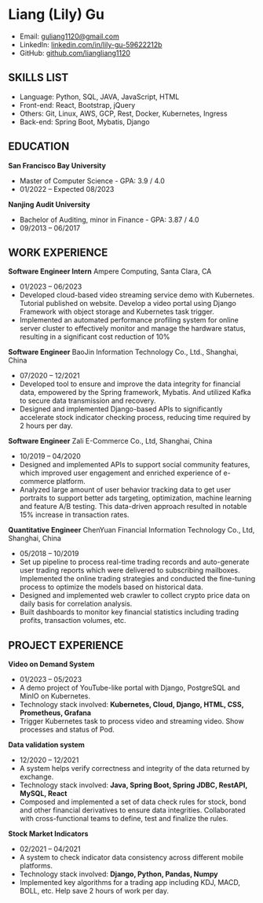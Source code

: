 # Liang (Lily) Gu
- Email: [guliang1120@gmail.com](mailto:guliang1120@gmail.com)
- LinkedIn: [linkedin.com/in/lily-gu-59622212b](https://www.linkedin.com/in/lily-gu-59622212b)
- GitHub: [github.com/liangliang1120](https://github.com/liangliang1120)

## SKILLS LIST
- Language: Python, SQL, JAVA, JavaScript, HTML
- Front-end: React, Bootstrap, jQuery
- Others: Git, Linux, AWS, GCP, Rest, Docker, Kubernetes, Ingress
- Back-end: Spring Boot, Mybatis, Django

## EDUCATION
**San Francisco Bay University**
- Master of Computer Science - GPA: 3.9 / 4.0
- 01/2022 – Expected 08/2023

**Nanjing Audit University**
- Bachelor of Auditing, minor in Finance - GPA: 3.87 / 4.0
- 09/2013 – 06/2017

## WORK EXPERIENCE
**Software Engineer Intern**
Ampere Computing, Santa Clara, CA
- 01/2023 – 06/2023
- Developed cloud-based video streaming service demo with Kubernetes. Tutorial published on website. Develop a video portal using Django Framework with object storage and Kubernetes task trigger.
- Implemented an automated performance profiling system for online server cluster to effectively monitor and manage the hardware status, resulting in a significant cost reduction of 10%

**Software Engineer**
BaoJin Information Technology Co., Ltd., Shanghai, China
- 07/2020 – 12/2021
- Developed tool to ensure and improve the data integrity for financial data, empowered by the Spring framework, Mybatis. And utilized Kafka to secure data transmission and recovery.
- Designed and implemented Django-based APIs to significantly accelerate stock indicator checking process, reducing time required by 2 hours per day.

**Software Engineer**
Zali E-Commerce Co., Ltd, Shanghai, China
- 10/2019 – 04/2020
- Designed and implemented APIs to support social community features, which improved user engagement and enriched experience of e-commerce platform.
- Analyzed large amount of user behavior tracking data to get user portraits to support better ads targeting, optimization, machine learning and feature A/B testing. This data-driven approach resulted in notable 15% increase in transaction rates.

**Quantitative Engineer**
ChenYuan Financial Information Technology Co., Ltd, Shanghai, China
- 05/2018 – 10/2019
- Set up pipeline to process real-time trading records and auto-generate user trading reports which were delivered to subscribing mailboxes. Implemented the online trading strategies and conducted the fine-tuning process to optimize the models based on historical data.
- Designed and implemented web crawler to collect crypto price data on daily basis for correlation analysis.
- Built dashboards to monitor key financial statistics including trading profits, transaction volumes, etc.

## PROJECT EXPERIENCE
**Video on Demand System**
- 01/2023 – 05/2023
- A demo project of YouTube-like portal with Django, PostgreSQL and MinIO on Kubernetes.
- Technology stack involved: **Kubernetes, Cloud, Django, HTML, CSS, Prometheus, Grafana**
- Trigger Kubernetes task to process video and streaming video. Show processes and status of Pod.

**Data validation system**
- 12/2020 – 12/2021
- A system helps verify correctness and integrity of the data returned by exchange.
- Technology stack involved: **Java, Spring Boot, Spring JDBC, RestAPI, MySQL, React**
- Composed and implemented a set of data check rules for stock, bond and other financial derivatives to ensure data integrities. Collaborated with cross-functional teams to define, test and finalize the rules.

**Stock Market Indicators**
- 02/2021 – 04/2021
- A system to check indicator data consistency across different mobile platforms.
- Technology stack involved: **Django, Python, Pandas, Numpy**
- Implemented key algorithms for a trading app including KDJ, MACD, BOLL, etc. Help save 2 hours of work per day.
